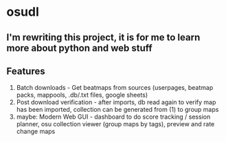 # osudl
## I'm rewriting this project, it is for me to learn more about python and web stuff

## Features
1. Batch downloads - Get beatmaps from sources (userpages, beatmap packs, mappools, .db/.txt files, google sheets)
2. Post download verification - after imports, db read again to verify map has been imported, collection can be generated from (1) to group maps 
3. maybe: Modern Web GUI - dashboard to do score tracking / session planner, osu collection viewer (group maps by tags), preview and rate change maps
